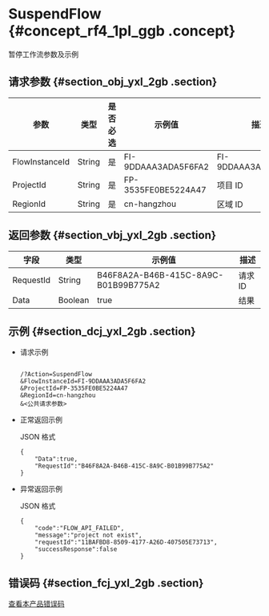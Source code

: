 # SuspendFlow {#concept_rf4_1pl_ggb .concept}

暂停工作流参数及示例

## 请求参数 {#section_obj_yxl_2gb .section}

|参数|类型|是否必选|示例值|描述|
|--|--|----|---|--|
|FlowInstanceId|String|是|FI-9DDAAA3ADA5F6FA2|FI-9DDAAA3ADA5F6FA2|
|ProjectId|String|是|FP-3535FE0BE5224A47|项目 ID|
|RegionId|String|是|cn-hangzhou|区域 ID|

## 返回参数 {#section_vbj_yxl_2gb .section}

|字段|类型|示例值|描述|
|--|--|---|--|
|RequestId|String|B46F8A2A-B46B-415C-8A9C-B01B99B775A2|请求 ID|
|Data|Boolean|true|结果|

## 示例 {#section_dcj_yxl_2gb .section}

-   请求示例

    ```
    
    /?Action=SuspendFlow
    &FlowInstanceId=FI-9DDAAA3ADA5F6FA2
    &ProjectId=FP-3535FE0BE5224A47
    &RegionId=cn-hangzhou
    &<公共请求参数>
    ```

-   正常返回示例

    JSON 格式

    ```
    {
    	"Data":true,
    	"RequestId":"B46F8A2A-B46B-415C-8A9C-B01B99B775A2"
    }
    ```

-   异常返回示例

    JSON 格式

    ```
    {
    	"code":"FLOW_API_FAILED",
    	"message":"project not exist",
    	"requestId":"11BAFBD8-8509-4177-A26D-407505E73713",
    	"successResponse":false
    }
    ```


## 错误码 {#section_fcj_yxl_2gb .section}

[查看本产品错误码](https://error-center.alibabacloud.com/status/product/Emr)

